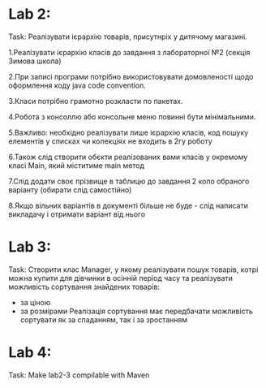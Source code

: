 # Lab 2:
Task: Реалізувати ієрархію товарів, присутнріх у дитячому магазині.

1.Реалізувати ієрархію класів до завдання з лабораторної №2 (секція Зимова школа)

2.При записі програми потрібно використовувати домовленості щодо оформлення коду java code convention.

3.Класи потрібно грамотно розкласти по пакетах.

4.Робота з консоллю або консольне меню повинні бути мінімальними.

5.Важливо: необхідно реалізувати лише ієрархію класів, код пошуку елементів у списках чи колекціях не входить в 2гу роботу

6.Також слід створити обєкти реалізованих вами класів у окремому класі Main, який міститиме main метод

7.Слід додати своє прізвище в таблицю до завдання 2 коло обраного варіанту (обирати слід самостійно)

8.Якщо вільних варіантів в документі більше не буде - слід написати викладачу і отримати варіант від нього


# Lab 3: 
Task: Створити клас Manager, у якому реалізувати пошук товарів, котрі можна купити для дівчинки в осінній період часу та реалізувати можливість  сортування знайдених товарів:
- за ціною 
- за розмірами
Реалізація сортування має передбачати можливість сортувати як за спаданням, так і за зростанням


# Lab 4:
Task: Make lab2-3 compilable with Maven